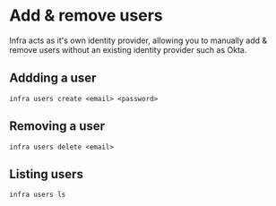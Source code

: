 # Add & remove users

Infra acts as it's own identity provider, allowing you to manually add & remove users without an existing identity provider such as Okta.

## Addding a user

```
infra users create <email> <password>
```

## Removing a user

```
infra users delete <email>
```

## Listing users

```
infra users ls
```
